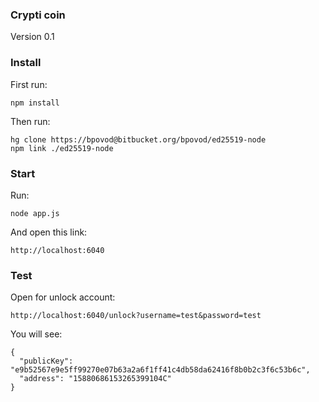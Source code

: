 ### Crypti coin ###

Version 0.1


### Install ###
First run:
```
npm install
```

Then run:
```
hg clone https://bpovod@bitbucket.org/bpovod/ed25519-node
npm link ./ed25519-node
```

### Start ###
Run:
```
node app.js
```

And open this link:
```
http://localhost:6040
```

### Test ###

Open for unlock account:
```
http://localhost:6040/unlock?username=test&password=test
```

You will see:
```
{
  "publicKey": "e9b52567e9e5ff99270e07b63a2a6f1ff41c4db58da62416f8b0b2c3f6c53b6c",
  "address": "15880686153265399104C"
}
```
